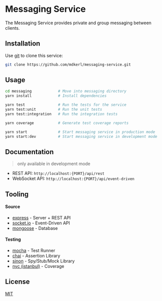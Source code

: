 # Messaging Service

The Messaging Service provides private and group messaging between clients.

## Installation

Use [git](https://git-scm.com/) to clone this service:

```bash
git clone https://github.com/mdkerl/messaging-service.git
```

## Usage

```bash
cd messaging            # Move into messaging directory
yarn install            # Install dependencies

yarn test               # Run the tests for the service
yarn test:unit          # Run the unit tests
yarn test:integration   # Run the integration tests

yarn coverage           # Generate test coverage reports

yarn start              # Start messaging service in production mode
yarn start:dev          # Start messaging service in development mode
```

## Documentation

> only available in development mode

- REST API: `http://localhost:{PORT}/api/rest`
- WebSocket API: `http://localhost:{PORT}/api/event-driven`

## Tooling

#### Source

- [express](https://expressjs.com/) - Server + REST API
- [socket.io](https://socket.io/) - Event-Driven API
- [mongoose](https://mongoosejs.com/) - Database

#### Testing

- [mocha](https://mochajs.org/) - Test Runner
- [chai](https://www.chaijs.com/) - Assertion Library
- [sinon](https://sinonjs.org/) - Spy/Stub/Mock Library
- [nyc (istanbul)](https://istanbul.js.org/) - Coverage

## License

[MIT](https://choosealicense.com/licenses/mit/)
